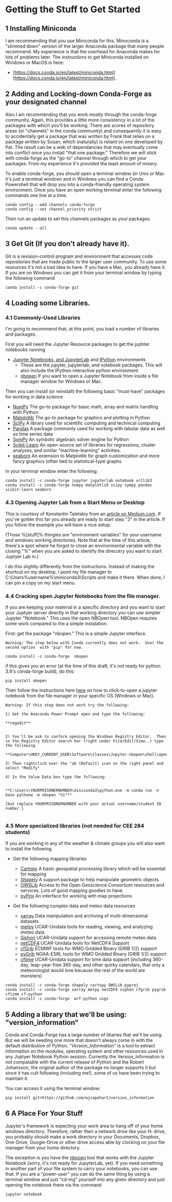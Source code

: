 # Getting the Stuff to Get Started

## 1 Installing Miniconda

I am recommending that you use Miniconda for this.  Minoconda is a "slimmed down" version of the larger Anaconda package that many people recommend.  My experience is that the overhead for Anaconda makes for lots of problems later. The instructions to get Miniconda installed on Windows or MacOS is here:     

*  [https://docs.conda.io/en/latest/miniconda.html](https://docs.conda.io/en/latest/miniconda.html).

## 2 Adding and Locking-down Conda-Forge as your designated channel

Also I am recommending that you work mostly through the conda-forge community.  Again, this provides a little more consistency in a lot of the packages with which you'll be working. There are scores of repository areas (or "channels" in the conda community) and consequently it is easy to accidentally get a package that was written by Frank that relies on a package written by Susan, which (naturally) is reliant on one developed by Pat.  The result can be a web of dependancies that may eventually come into conflict once you install "that one package."  Therefore we will stick with conda-forge as the "go-to" channel through which to get your packages.  From my experience it's provided the least amount of misery.  

To enable conda-forge, you should open a terminal window (in Unix or Mac it's just a terminal window) and in Windows you can find a Conda Powershell that will drop you into a conda-friendly operating system environment.
Once you have an open working terminal enter the following commands one line at a time.

```
conda config --add channels conda-forge
conda config --set channel_priority strict
```

Then run an update to set this channels packages as *your* packages.

```
conda update --all
```

## 3 Get Git (If you don't already have it).

Git is a revision-control program and environment that accesses code repositories that are made public to the larger user community.  To use some resources it's not a bad idea to have.  If you have a Mac, you already have it.  If you are on Windows you can get it from your terminal window by typing the following command

```
conda install -c conda-forge git
```
## 4 Loading some Libraries.

### 4.1 Commonly-Used Libraries 

I'm going to recommend that, at this point, you load a number of libraries and packages.

First you will need the Jupyter Resource packages to get the juphter notebooks running

* [Jupyter Notebooks, and JupyterLab](https://jupyter.org) and [IPython](https://ipython.org) environments
  * These are the jupyter, jupyterlab, and notebook packages.  This will also include the IPython interactive python environment
  * [nbopen](https://github.com/takluyver/nbopen) If you want to open a Jupyter Notebook from inside a file manager window for Windows or Mac. 

Then you can install (or reinstall) the following basic "must-have" packages for working in data science

* [NumPy](https://numpy.org) The go-to package for basic math, array and matrix handling with Python
* [Matplotlib](https://matplotlib.org) The go-to package for graphics and plotting in Python
* [SciPy](https://www.scipy.org) A library used for scientific computing and technical computing
* [Pandas](https://pandas.pydata.org) A package commonly used for working with tabular data as well as time series data
* [SymPy](https://www.sympy.org/en/index.html) An symbolic algebraic solver engine for Python
* [Scikit-Learn](https://scikit-learn.org/stable/) An open-source set of libraries for regressions, cluster analyses, and similar "machine-learning" activities.
* [seaborn](https://seaborn.pydata.org) An extension to Matplotlib for graph customization and more fancy graphics (often tied to statistical-type graphs.

In your terminal window enter the following:

```
conda install -c conda-forge jupyter jupyterlab notebook urllib3 
conda install -c conda-forge numpy matplotlib scipy sympy pandas  scikit-learn seaborn

```


### 4.3 Opening Jupyter Lab from a Start Menu or Desktop

This is courtesy of Konstantin Taletskiy from an [article on Medium.com](https://medium.com/@kostal91/create-a-desktop-shortcut-for-jupyterlab-on-windows-9fcabcfa0d3f).  If you've gotten this far you already are ready to start step "3" in the article.  If you follow the example you will have a nice setup.  

(Those %[stuff]% thingies are "environment variables" for your username and windows working directories.  Note that at the time of this article, there's a spot where he forgot to close an environmental variable with the closing "%" when you are asked to identify the direcotry you want to start Juptyer Lab in.)

I do this slightly differently from the instructions.  Instead of making the shortcut on my desktop, I point my file manager to C:\Users\%username%\miniconda3\Scripts and make it there.  When done, I can pin a copy on my start menu.


### 4.4 Cracking open Jupyter Notebooks from the file manager.  

If you are keeping your material in a specific directory and you want to start your Juptyer server directly in that working directory you can use simpler Jupyter "Notebook."  This uses the open NBOpen tool. 
NBOpen requires some work compared to the a simple instalation. 

First: get the package "nbopen."  This is a simple Jupyter interface.


```warning
Warning: The step below with Conda currently does not work.  User the second option  with "pip" for now.
```

```
conda install -c conda-forge  nbopen
```

if this gives you an error (at the time of this draft, it's not ready for python 3.9's conda-forge build), do this:

```
pip install nbopen
```




Then follow the instructions here [here](https://github.com/takluyver/nbopen) on how to click-to-open a jupyter notebook from the file manager in your specific OS (Windows or Mac).

```warning
Warning: If this step does not work try the following:

1) Get the Anaconda Power Prompt open and type the following: 

**regedit**


2) You'll be ask to conform opening the Windows Registry Editor.  Then in the Registry Editor search bar (right under File/Edit/View..) type the following 

**Computer\HKEY_CURRENT_USER\Software\Classes\Jupyter.nbopen\shell\open\command** 

3) Then rightclick over the "ab (Default) icon on the right panel and select "Modify"

4) In the Value Data box type the following:


**C:\Users\YOURPRISONERNUMBER\miniconda3\python.exe -m conda run -n base pythonw -m nbopen "%1"**

[but replace YOURPRISONERNUMBER with your actual username/student ID number.]


```


### 4.5 More specialized libraries (not needed for CEE 284 students)
If you are working in any of the weather & climate groups you will also want to install the following.

* Get the following mapping libraries
  * [Cartopy](https://scitools.org.uk/cartopy/docs/latest/) A basic geospatial processing library which will be essential for mapping
  * [Shapely](https://shapely.readthedocs.io/en/latest/) A support package to help manipulate geometric objects
  * [OWSLib](https://geopython.github.io/OWSLib) Access to the Open Geoscience Consortium resources and services.  Lots of good mapping goodies to have.
  * [pyProj](https://pyproj4.github.io/pyproj/stable/) An interface for working with map projections

* Get the following complex data and meteo data resources
  * [xarray](http://xarray.pydata.org/en/stable/) Data manipulation and archiving of multi-dimensional datasets
  * [metpy](https://unidata.github.io/MetPy/latest/index.html) UCAR-Unidata tools for reading, viewing, and analyzing meteo data
  * [Siphon](https://unidata.github.io/siphon/latest/) UCAR-Unidata support for accessing remote meteo data
  * [netCDF4](https://unidata.github.io/netcdf4-python/) UCAR-Unidata tools for NetCDF4 Support
  * [cfGrib](https://github.com/ecmwf/cfgrib) ECMWF tools for WMO Gridded Binary (GRIB 1/2) support
  * [pyGrib](https://jswhit.github.io/pygrib/)  NOAA-ESRL tools for WMO Gridded Binary (GRIB 1/2) support
  * [cftime](https://unidata.github.io/cftime/) UCAR-Unidata support for time data support (including 360-day, leap-year-free 365-day, and other quirky calendars, that only a meteorologist would love because the rest of the world are monsters)

```
conda install -c conda-forge shapely cartopy OWSLib pyproj
conda install -c conda-forge xarray metpy netCDF4 siphon cfgrib pygrib cftime cf-python
conda install -c conda-forge  wrf-python usgs
```

## 5 Adding a library that we'll be using: "version_information"

Conda and Conda-Forge has a large number of libaries that we'll be using.  But we will be needing one more that doesn't always come in with the default distribution of Python.  *"Version_Information"* is a tool to extract information on the modules, operating system and other resources used in any Juptyer Notebook Python session.  Currently the Version_Information is not compatable with the current release of Python and the Robert Johansson, the original author of the package no longer supports it but since it has cult following (including me!), some of us have been trying to maintain it.

You can access it using the terminal window:

```
pip install git+https://github.com/wjcapehart/version_information
```


## 6 A Place For Your Stuff

Jupyter's framework is expecting your work area to hang off of your home windows directory. Therefore, rather then a network drive like your H: drive, you probably should make a work directory in your Documents, Dropbox, One-Drive, Google-Drive or other drive access able by clocking on your file manager from your home directory.  

The exception is you have the [nbopen](https://github.com/takluyver/nbopen) tool that works with the Jupyter Notebook (sorry, it's not ready for JupyterLab, yet).  If you need something in another part of your file system to carry your notebooks, you can use that.   If you are a "power-user" you can do the same thing by using a terminal window and just "cd-ing" yourself into any given directory and just opening the notebook there via the command

```
jupyter notebook
```
